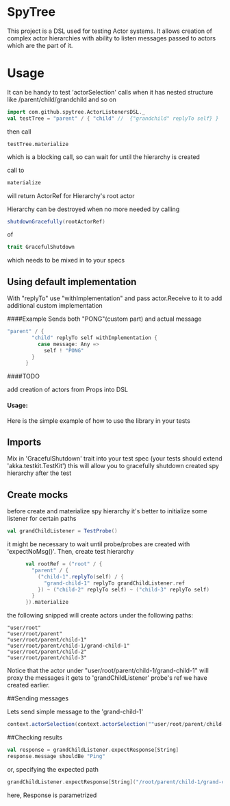 SpyTree
=========================

This project is a DSL used for testing Actor systems.
It allows creation of complex actor hierarchies 
with ability to listen messages passed to actors which are the part of it.

Usage
=========================

It can be handy to test 'actorSelection' calls when it has nested structure
like /parent/child/grandchild and so on

```scala 
import com.github.spytree.ActorListenersDSL._
val testTree = "parent" / { "child" //  {"grandchild" replyTo self} }
```

then call 

```
testTree.materialize
```

which is a blocking call, so can wait for until the hierarchy is created

call to 
```scala 
materialize
``` 
will return ActorRef for Hierarchy's root actor

Hierarchy can be destroyed when no more needed by calling

```scala 
shutdownGracefully(rootActorRef)
``` 
of 
```scala 
trait GracefulShutdown
``` 
which needs to be mixed in to your specs

## Using default implementation

With "replyTo" use "withImplementation" and pass actor.Receive to it to add additional custom implementation

####Example
Sends both "PONG"(custom part) and actual message

```scala
"parent" / {
        "child" replyTo self withImplementation {
          case message: Any =>
            self ! "PONG"
        }
      }
```

####TODO

add creation of actors from Props into DSL


#### Usage:

Here is the simple example of how to use the library in your tests

## Imports

Mix in 'GracefulShutdown' trait into your test spec (your tests should extend 'akka.testkit.TestKit')
this will allow you to gracefully shutdown created spy hierarchy after the test

## Create mocks

before create and materialize spy hierarchy it's better to initialize some listener for certain paths

```scala
val grandChildListener = TestProbe()
```

it might be necessary to wait until probe/probes are created with 'expectNoMsg()'.
Then, create test hierarchy

```scala
      val rootRef = ("root" / {
        "parent" / {
          ("child-1".replyTo(self) / {
            "grand-child-1" replyTo grandChildListener.ref
          }) ~ ("child-2" replyTo self) ~ ("child-3" replyTo self)
        }
      }).materialize
```

the following snipped will create actors under the following paths:

```
"user/root"
"user/root/parent"
"user/root/parent/child-1"
"user/root/parent/child-1/grand-child-1"
"user/root/parent/child-2"
"user/root/parent/child-3"
```

Notice that the actor under "user/root/parent/child-1/grand-child-1" 
will proxy the messages it gets to 'grandChildListener' probe's ref we have created earlier.

##Sending messages

Lets send simple message to the 'grand-child-1'
```scala
context.actorSelection(context.actorSelection(""user/root/parent/child-1/grand-child-1") ! "Ping"
```
##Checking results

```scala
val response = grandChildListener.expectResponse[String]
response.message shouldBe "Ping"
```

or, specifying the expected path

```scala
grandChildListener.expectResponse[String]("/root/parent/child-1/grand-child-1").get.message shouldBe "Ping"
```

here, Response is parametrized



